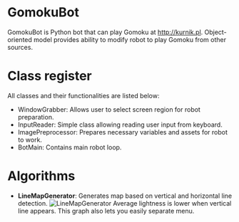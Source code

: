 # GomokuBot
GomokuBot is Python bot that can play Gomoku at http://kurnik.pl. Object-oriented model provides ability to modify robot to play Gomoku from other sources.

# Class register
All classes and their functionalities are listed below:
- WindowGrabber:
  Allows user to select screen region for robot preparation.
- InputReader:
  Simple class allowing reading user input from keyboard.
- ImagePreprocessor:
  Prepares necessary variables and assets for robot to work.
- BotMain:
  Contains main robot loop.
# Algorithms
- **LineMapGenerator**:
Generates map based on vertical and horizontal line detection.
![LineMapGenerator](https://i.imgur.com/8VEE40N.png)
Average lightness is lower when vertical line appears. This graph also lets you easily separate menu.
